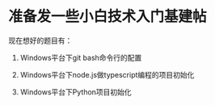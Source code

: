 # 准备发一些小白技术入门基建帖

现在想好的题目有：

1. Windows平台下git bash命令行的配置

2. Windows平台下node.js做typescript编程的项目初始化

3. Windows平台下Python项目初始化
